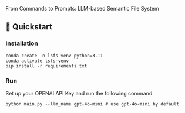 From Commands to Prompts: LLM-based Semantic File System

## 🚀 Quickstart

### Installation
```
conda create -n lsfs-venv python=3.11
conda activate lsfs-venv
pip install -r requirements.txt
```

### Run
Set up your OPENAI API Key and run the following command
```
python main.py --llm_name gpt-4o-mini # use gpt-4o-mini by default
```
